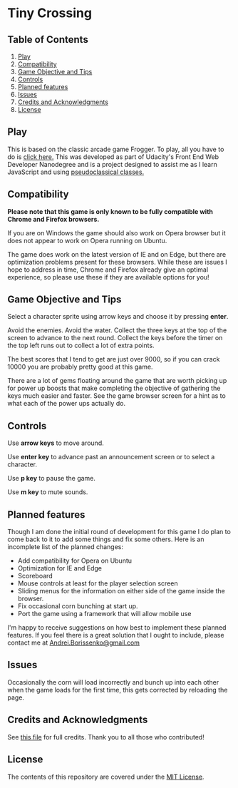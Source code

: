 Tiny Crossing
===============================

## Table of Contents

1. [Play](https://github.com/AndreiBoris/tiny-crossing#play)
2. [Compatibility](https://github.com/AndreiBoris/tiny-crossing#compatibility)
3. [Game Objective and Tips](https://github.com/AndreiBoris/tiny-crossing#game-objective-and-tips)
4. [Controls](https://github.com/AndreiBoris/tiny-crossing#controls)
5. [Planned features](https://github.com/AndreiBoris/tiny-crossing#planned-features)
6. [Issues](https://github.com/AndreiBoris/tiny-crossing#issues)
7. [Credits and Acknowledgments](https://github.com/AndreiBoris/tiny-crossing#credits-and-acknowledgments)
8. [License](https://github.com/AndreiBoris/tiny-crossing#license)

## Play

This is based on the classic arcade game Frogger. To play, all you have to do is
[click here.](http://andreicommunication.github.io/tiny-crossing) This was
developed as part of Udacity's Front End Web Developer Nanodegree and is a
project designed to assist me as I learn JavaScript and using [pseudoclassical classes.](https://docs.google.com/document/d/1F9DY2TtWbI29KSEIot1WXRqqao7OCd7OOC2W3oubSmc/pub?embedded=true#h.lf0pgel7i8pr)

## Compatibility

**Please note that this game is only known to be fully compatible with Chrome
and Firefox browsers.**

If you are on Windows the game should also work on Opera browser but it does not
appear to work on Opera running on Ubuntu.

The game does work on the latest version of IE and on Edge, but there are
optimization problems present for these browsers. While these are issues I hope
to address in time, Chrome and Firefox already give an optimal experience, so
please use these if they are available options for you!

## Game Objective and Tips

Select a character sprite using arrow keys and choose it by pressing **enter**.

Avoid the enemies. Avoid the water. Collect the three keys at the top of the
screen to advance to the next round. Collect the keys before the timer on the
top left runs out to collect a lot of extra points.

The best scores that I tend to get are just over 9000, so if you can crack 10000
you are probably pretty good at this game.

There are a lot of gems floating around the game that are worth picking up for
power up boosts that make completing the objective of gathering the keys much
easier and faster. See the game browser screen for a hint as to what each of the
power ups actually do.

## Controls

Use **arrow keys** to move around.

Use **enter key** to advance past an announcement screen or to select a
character.

Use **p key** to pause the game.

Use **m key** to mute sounds.

## Planned features

Though I am done the initial round of development for this game I do plan to
come back to it to add some things and fix some others. Here is an incomplete
list of the planned changes:

- Add compatibility for Opera on Ubuntu
- Optimization for IE and Edge
- Scoreboard
- Mouse controls at least for the player selection screen
- Sliding menus for the information on either side of the game inside the
browser.
- Fix occasional corn bunching at start up.
- Port the game using a framework that will allow mobile use

I'm happy to receive suggestions on how best to implement these planned
features. If you feel there is a great solution that I ought to include, please
contact me at Andrei.Borissenko@gmail.com

## Issues

Occasionally the corn will load incorrectly and bunch up into each other when
the game loads for the first time, this gets corrected by reloading the page.

## Credits and Acknowledgments

See [this file](https://github.com/AndreiBoris/tiny-crossing/blob/master/credits.md)
for full credits. Thank you to all those who contributed!

## License

The contents of this repository are covered under the [MIT License](https://github.com/AndreiBoris/tiny-crossing/blob/master/LICENSE).
